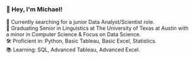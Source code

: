 ### 👋 Hey, I'm Michael!

🔭 Currently searching for a junior Data Analyst/Scientist role.<br/>
🏫 Graduating Senior in Linguistics at The University of Texas at Austin with a minor in Computer Science & Focus on Data Science.<br/>
🛠️ Proficient in: Python, Basic Tableau, Basic Excel, Statistics.<br/>
📚 Learning: SQL, Advanced Tableau, Advanced Excel.<br/>
